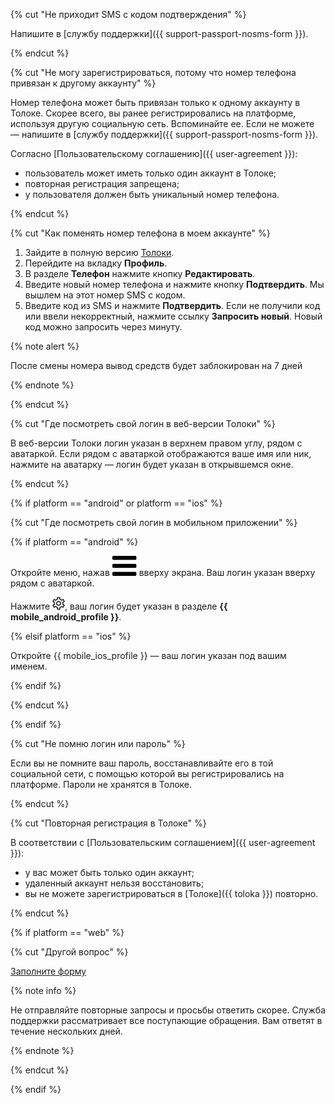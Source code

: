 {% cut "Не приходит SMS с кодом подтверждения" %}

Напишите в [службу поддержки]({{ support-passport-nosms-form }}).

{% endcut %}


{% cut "Не могу зарегистрироваться, потому что номер телефона привязан к другому аккаунту" %}

Номер телефона может быть привязан только к одному аккаунту в Толоке. Cкорее всего, вы ранее регистрировались на платформе, используя другую социальную сеть. Вспоминайте ее. Если не можете — напишите в [службу поддержки]({{ support-passport-nosms-form }}).

Согласно [Пользовательскому соглашению]({{ user-agreement }}):
- пользователь может иметь только один аккаунт в Толоке;
- повторная регистрация запрещена;
- у пользователя должен быть уникальный номер телефона.

{% endcut %}


{% cut "Как поменять номер телефона в моем аккаунте" %}

1. Зайдите в полную версию [Толоки](http://toloka.yandex.ru/).
2. Перейдите на вкладку **Профиль**.
3. В разделе **Телефон** нажмите кнопку **Редактировать**.
4. Введите новый номер телефона и нажмите кнопку **Подтвердить**. Мы вышлем на этот номер SMS с кодом.
5. Введите код из SMS и нажмите **Подтвердить**. Если не получили код или ввели некорректный, нажмите ссылку **Запросить новый**. Новый код можно запросить через минуту.

{% note alert %}

После смены номера вывод средств будет заблокирован на 7 дней

{% endnote %}

{% endcut %}


{% cut "Где посмотреть свой логин в веб-версии Толоки" %}

В веб-версии Толоки логин указан в верхнем правом углу, рядом с аватаркой. Если рядом с аватаркой отображаются ваше имя или ник, нажмите на аватарку — логин будет указан в открывшемся окне.

{% endcut %}


{% if platform == "android" or platform == "ios" %}

{% cut "Где посмотреть свой логин в мобильном приложении" %}

{% if platform == "android" %}

Откройте меню, нажав ![](../../../assets/menu.svg) вверху экрана. Ваш логин указан вверху рядом с аватаркой.

Нажмите ![](../../../assets/settings.png), ваш логин будет указан в разделе **{{ mobile_android_profile }}**.

{% elsif platform == "ios" %}

Откройте {{ mobile_ios_profile }} — ваш логин указан под вашим именем.

{% endif %}

{% endcut %}

{% endif %}


{% cut "Не помню логин или пароль" %}

Если вы не помните ваш пароль, восстанавливайте его в той социальной сети, с помощью которой вы регистрировались на платформе. Пароли не хранятся в Толоке.

{% endcut %}


{% cut "Повторная регистрация в Толоке" %}

В соответствии с [Пользовательским соглашением]({{ user-agreement }}):
- у вас может быть только один аккаунт;
- удаленный аккаунт нельзя восстановить;
- вы не можете зарегистрироваться в [Толоке]({{ toloka }}) повторно.

{% endcut %}


{% if platform == "web" %}

{% cut "Другой вопрос" %}

[Заполните форму](../../../troubleshooting/support.md)

{% note info %}

Не отправляйте повторные запросы и просьбы ответить скорее. Служба поддержки рассматривает все поступающие обращения. Вам ответят в течение нескольких дней.

{% endnote %}

{% endcut %}

{% endif %}